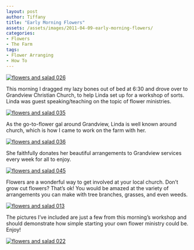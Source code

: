 ```yaml
---
layout: post
author: Tiffany
title: "Early Morning Flowers"
assets: /assets/images/2011-04-09-early-morning-flowers/
categories: 
- Flowers
- The Farm
tags: 
- Flower Arranging
- How To
---
```


[![](jekyll_uploads/2011/04/flowers-and-salad-026-575x326.jpg "flowers and salad 026")](http://www.sweetpeonies.com/2011/04/early-morning-flowers/flowers-and-salad-026/)

This morning I dragged my lazy bones out of bed at 6:30 and drove over to Grandview Christian Church, to help Linda set up for a workshop of sorts. Linda was guest speaking/teaching on the topic of flower ministries.

[![](jekyll_uploads/2011/04/flowers-and-salad-035-575x431.jpg "flowers and salad 035")](http://www.sweetpeonies.com/2011/04/early-morning-flowers/flowers-and-salad-035-2/)

As the go-to-flower gal around Grandview, Linda is well known around church, which is how I came to work on the farm with her.

[![](jekyll_uploads/2011/04/flowers-and-salad-036-575x431.jpg "flowers and salad 036")](http://www.sweetpeonies.com/2011/04/early-morning-flowers/flowers-and-salad-036/)

She faithfully donates her beautiful arrangements to Grandview services every week for all to enjoy.

[![](jekyll_uploads/2011/04/flowers-and-salad-045-325x433.jpg "flowers and salad 045")](http://www.sweetpeonies.com/2011/04/early-morning-flowers/flowers-and-salad-045/)

Flowers are a wonderful way to get involved at your local church. Don’t grow cut flowers? That’s ok! You would be amazed at the variety of arrangements you can make with tree branches, grasses, and even weeds.

[![](jekyll_uploads/2011/04/flowers-and-salad-013-325x433.jpg "flowers and salad 013")](http://www.sweetpeonies.com/2011/04/early-morning-flowers/flowers-and-salad-013/)

The pictures I’ve included are just a few from this morning’s workshop and should demonstrate how simple starting your own flower ministry could be. Enjoy!

[![](jekyll_uploads/2011/04/flowers-and-salad-022-575x537.jpg "flowers and salad 022")](http://www.sweetpeonies.com/2011/04/early-morning-flowers/flowers-and-salad-022/)